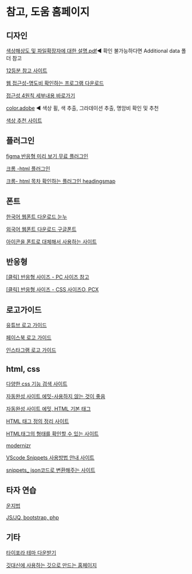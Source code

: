 # 참고, 도움 홈페이지

## 디자인

[색상해상도 및 파일확장자에 대한 설명.pdf]([01.1_색상_해상도_파일형식.pdf](file:///C:/Users/82102/Documents/work/b_jeonga/smart_210901/a_asset/01.1_색상_해상도_파일형식.pdf))◀ 확인 불가능하다면 Additional data 폴더 참고

[12등분 참고 사이트](https://960.gs/)

[웹 접근성-명도비 확인하는 프로그램 다운로드](https://www.tpgi.com/color-contrast-checker/)

[접근성 4원칙 세부내용 바로가기](http://www.websoul.co.kr/accessibility/WA_guide21.asp)

[color.adobe](https://color.adobe.com/ko/create/color-wheel) ◀ 색상 휠, 색 추출, 그라데이션 추출, 명암비 확인 및 추천

[색상 추천 사이트](http://htmlcolorcodes.com)



## 플러그인

[figma 반응형 미리 보기 무료 플러그인](https://www.figma.com/community/plugin/840727678445998968/Responsive)

[ 크롬 -html  플러그인](https://chrome.google.com/webstore/detail/html5-outliner/afoibpobokebhgfnknfndkgemglggomo/related?hl=kohttps://chrome.google.com/webstore/detail/html5-outliner/afoibpobokebhgfnknfndkgemglggomo/related?hl=ko)

[크롬- html 목차 확인하는 플러그인 headingsmap](https://chrome.google.com/webstore/detail/headingsmap/flbjommegcjonpdmenkdiocclhjacmbi?hl=ko)



## 폰트

[한국어 웹폰트 다운로드 눈누](https://noonnu.cc/)

[외국어 웹폰트 다운로드 구글폰트](https://fonts.google.com/?subset=korean)

[아이콘을 폰트로 대체해서 사용하는 사이트](https://fontawesome.com/)



## 반응형

[[클릭] 반응형 사이즈 - PC 사이즈 참고](https://screensiz.es/)

[[클릭] 반응형 사이즈 - CSS 사이즈O, PCX](https://www.mydevice.io/) 



## 로고가이드

[유튜브 로고 가이드](https://www.youtube.com/howyoutubeworks/resources/brand-resources/#logos-icons-and-colors)

[페이스북 로고 가이드](https://en.facebookbrand.com/facebookapp/)

[인스타그램 로고 가이드](https://ko-kr.facebook.com/help/instagram/304689166306603)



## html, css

[다양한 css 기능 검색 사이트](https://css-tricks.com/)

[자동완성 사이트 에밋-사용하지 않는 것이 좋음](https://emmet.io/)

[자동완성 사이트 에밋, HTML 기본 태그](https://docs.emmet.io/cheat-sheet/)

[HTML 태그 정의 정리 사이트](http://tcpschool.com/html/html_text_comments)

[HTML태그의 형태를 확인할 수 있는 사이트](https://htmlreference.io/)

[modernizr](https://modernizr.com/) 

[VScode Snippets 사용방법 안내 사이트](https://code.visualstudio.com/docs/editor/userdefinedsnippets)

[snippets_ json코드로 변환해주는 사이트](https://snippet-generator.app/?description=&tabtrigger=&snippet=%3C%21DOCTYPE+html%3E%0A%3C%21--t2.html--%3E%0A%3Chtml+lang%3D%22ko-KR%22+class%3D%22no-js%22%3E%0A%3Chead%3E%0A++%3Cmeta+charset%3D%22UTF-8%22%3E%0A++%3Cmeta+http-equiv%3D%22X-UA-Compatible%22+content%3D%22IE%3Dedge%22%3E%0A++%3Cmeta+name%3D%22viewport%22+content%3D%22width%3Ddevice-width%2C+initial-scale%3D1.0%22%3E%0A++%3Cscript+src%3D%22..%2Fjs%2Fcommen%2Fmodernizr-custom.js%22%3E%3C%2Fscript%3E%0A++%3Clink+rel%3D%22stylesheet%22+href%3D%22..%2Fcss%2Fsrc%2Ft2.css%22%3E%0A++%3Ctitle%3EDocument%3C%2Ftitle%3E%0A++%3Clink+rel%3D%22shortcut+icon%22+href%3D%22favicon.png%22+type%3D%22image%2Fpng%22%3E%0A++%3Clink+rel%3D%22apple-touch-icon%22+href%3D%22favicon.png%22%3E%0A%3C%2Fhead%3E%0A%3Cbody%3E%0A++%3C%21--layout--%3E%0A%3Cdiv+id%3D%22wrap%22%3E%0A%3C%2Fdiv%3E%0A++%3C%21--script--%3E%0A++%3Cscript%3E%3C%2Fscript%3E%0A%3C%2Fbody%3E%0A%3C%2Fhtml%3E&mode=vscode)



## 타자 연습

[운지법](http://typing.com/lesson)

[JS/JQ, bootstrap, php](http://typing.io/lessons)





## 기타

[타이포라 테마 다운받기](https://theme.typora.io/theme/Pie/)

[깃대신에 사용하는 깃으로 만드는 홈페이지](https://vercel.com/199jeonga/basic)

